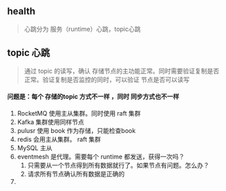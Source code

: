 
## health
> 心跳分为 服务（runtime）心跳，topic心跳



## topic 心跳
> 通过 topic 的读写，确认 存储节点的主功能正常。同时需要验证复制是否正常。验证复制是否监控的同时，可以验证 节点是否可以读写

#### 问题是：每个 存储的topic 方式不一样 ，同时 同步方式也不一样
1. RocketMQ 使用主从集群。同时使用 raft 集群
2. Kafka  集群使用同样节点
3. pulusr 使用 book 作为存储，只能检查book
4. redis 会用主从集群。 raft 集群
5. MySQL 主从
6. eventmesh 是代理。需要每个 runtime 都发送，获得一次吗？ 
   1. 只需要从一个节点得到所有数据就行了。如果节点有问题。怎么办？
   2. 请求所有节点确认所有数据是正确的
7.   